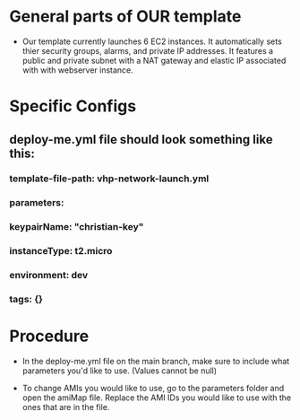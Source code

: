 # General parts of OUR template
- Our template currently launches 6 EC2 instances. It automatically sets thier security groups, alarms, and private IP addresses. It features a public and private subnet with a NAT gateway and elastic IP associated with with webserver instance. 

# Specific Configs
## deploy-me.yml file should look something like this:

### template-file-path: vhp-network-launch.yml
### parameters: 
###   keypairName: "christian-key"
###   instanceType: t2.micro
###   environment: dev
### tags: {}

# Procedure
- In the deploy-me.yml file on the main branch, make sure to include what parameters you'd like to use. (Values cannot be null)

- To change AMIs you would like to use, go to the parameters folder and open the amiMap file. Replace the AMI IDs you would like to use with the ones that are in the file.

